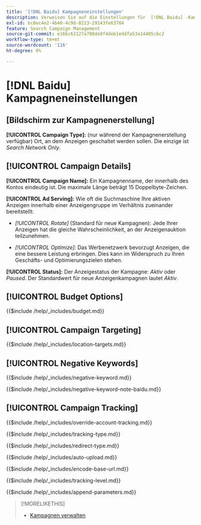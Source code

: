 ```yaml
---
title: '[!DNL Baidu] Kampagneneinstellungen'
description: Verweisen Sie auf die Einstellungen für  [!DNL Baidu] -Kampagnen.
exl-id: bc8ec4e2-4b40-4c9d-8223-29143fe63784
feature: Search Campaign Management
source-git-commit: e16bc62127a708de8f4deb1eddfa53a14405cbc2
workflow-type: tm+mt
source-wordcount: '116'
ht-degree: 0%

---
```


# [!DNL Baidu] Kampagneneinstellungen

## \[Bildschirm zur Kampagnenerstellung\]

**[!UICONTROL Campaign Type]:** (nur während der Kampagnenerstellung verfügbar) Ort, an dem Anzeigen geschaltet werden sollen. Die einzige ist *Search Network Only*.

## [!UICONTROL Campaign Details]

**[!UICONTROL Campaign Name]:** Ein Kampagnenname, der innerhalb des Kontos eindeutig ist. Die maximale Länge beträgt 15 Doppelbyte-Zeichen.

**[!UICONTROL Ad Serving]:**
Wie oft die Suchmaschine Ihre aktiven Anzeigen innerhalb einer Anzeigengruppe im Verhältnis zueinander bereitstellt:

* *[!UICONTROL Rotate]* (Standard für neue Kampagnen): Jede Ihrer Anzeigen hat die gleiche Wahrscheinlichkeit, an der Anzeigenauktion teilzunehmen.

* *[!UICONTROL Optimize]:* Das Werbenetzwerk bevorzugt Anzeigen, die eine bessere Leistung erbringen. Dies kann im Widerspruch zu Ihren Geschäfts- und Optimierungszielen stehen.

**[!UICONTROL Status]:** Der Anzeigestatus der Kampagne: *Aktiv* oder *Paused*. Der Standardwert für neue Anzeigenkampagnen lautet *Aktiv*.

## [!UICONTROL Budget Options]

<!-- **[!UICONTROL Budget]:** -->

{{$include /help/_includes/budget.md}}

## [!UICONTROL Campaign Targeting]

<!-- **[!UICONTROL Location Targets]:** -->

{{$include /help/_includes/location-targets.md}}

## [!UICONTROL Negative Keywords]

<!-- **[!UICONTROL Campaign Negative Keywords]:** -->

{{$include /help/_includes/negative-keyword.md}}

<!-- Note for **[!UICONTROL Campaign Negative Keywords]:** -->

{{$include /help/_includes/negative-keyword-note-baidu.md}}

## [!UICONTROL Campaign Tracking]

<!-- **[!UICONTROL Override Account Tracking]:** -->

{{$include /help/_includes/override-account-tracking.md}}

<!-- **[!UICONTROL Tracking Type]:** -->

{{$include /help/_includes/tracking-type.md}}

<!-- **[!UICONTROL Redirect Type]:** -->

{{$include /help/_includes/redirect-type.md}}

<!-- **[!UICONTROL Auto Upload]:** -->

{{$include /help/_includes/auto-upload.md}}

<!-- **[!UICONTROL Encode Base URL]:** -->

{{$include /help/_includes/encode-base-url.md}}

<!-- **[!UICONTROL Tracking Level]:** -->

{{$include /help/_includes/tracking-level.md}}

<!-- **[!UICONTROL Append Parameters]:** -->

{{$include /help/_includes/append-parameters.md}}

>[!MORELIKETHIS]
>
>* [Kampagnen verwalten](/help/search-social-commerce/campaign-management/campaigns/campaign-manage.md)
